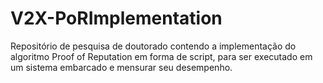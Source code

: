 # V2X-PoRImplementation
Repositório de pesquisa de doutorado contendo a implementação do algoritmo Proof of Reputation em forma de script, para ser executado em um sistema embarcado e mensurar seu desempenho.
